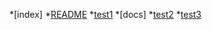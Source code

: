 *[index]
    *[README](./README.md)
    *[test1](./test1.md)
*[docs]
    *[test2](/test2.md)
    *[test3](/test3.md)
